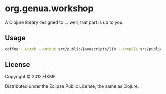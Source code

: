 # org.genua.workshop

A Clojure library designed to ... well, that part is up to you.

## Usage

```bash
coffee --watch --output src/public/javascripts/lib --compile src/public/coffeescripts/
```

## License

Copyright © 2013 FIXME

Distributed under the Eclipse Public License, the same as Clojure.
